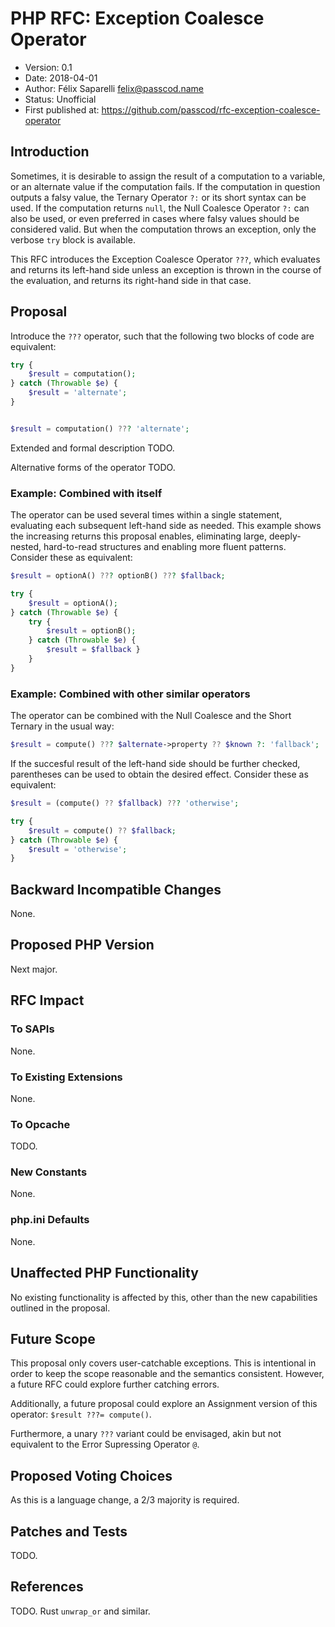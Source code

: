 # PHP RFC: Exception Coalesce Operator

- Version: 0.1
- Date: 2018-04-01
- Author: Félix Saparelli <felix@passcod.name>
- Status: Unofficial
- First published at: https://github.com/passcod/rfc-exception-coalesce-operator

## Introduction

Sometimes, it is desirable to assign the result of a computation to a variable, or an alternate value if the computation fails.
If the computation in question outputs a falsy value, the Ternary Operator `?:` or its short syntax can be used.
If the computation returns `null`, the Null Coalesce Operator `?:` can also be used, or even preferred in cases where falsy values should be considered valid.
But when the computation throws an exception, only the verbose `try` block is available.

This RFC introduces the Exception Coalesce Operator `???`, which evaluates and returns its left-hand side unless an exception is thrown in the course of the evaluation, and returns its right-hand side in that case.

## Proposal

Introduce the `???` operator, such that the following two blocks of code are equivalent:

```php
try {
    $result = computation();
} catch (Throwable $e) {
    $result = 'alternate';
}


$result = computation() ??? 'alternate';
```

Extended and formal description TODO.

Alternative forms of the operator TODO.

### Example: Combined with itself

The operator can be used several times within a single statement, evaluating each subsequent left-hand side as needed. This example shows the increasing returns this proposal enables, eliminating large, deeply-nested, hard-to-read structures and enabling more fluent patterns. Consider these as equivalent:

```php
$result = optionA() ??? optionB() ??? $fallback;

try {
    $result = optionA();
} catch (Throwable $e) {
    try {
        $result = optionB();
    } catch (Throwable $e) {
        $result = $fallback }
    }
}
```

### Example: Combined with other similar operators

The operator can be combined with the Null Coalesce and the Short Ternary in the usual way:

```php
$result = compute() ??? $alternate->property ?? $known ?: 'fallback';
```

If the succesful result of the left-hand side should be further checked, parentheses can be used to obtain the desired effect. Consider these as equivalent:

```php
$result = (compute() ?? $fallback) ??? 'otherwise';

try {
    $result = compute() ?? $fallback;
} catch (Throwable $e) {
    $result = 'otherwise';
}
```

## Backward Incompatible Changes

None.

## Proposed PHP Version

Next major.

## RFC Impact

### To SAPIs
None.

### To Existing Extensions
None.

### To Opcache
TODO.

### New Constants
None.

### php.ini Defaults
None.

## Unaffected PHP Functionality

No existing functionality is affected by this, other than the new capabilities outlined in the proposal.

## Future Scope

This proposal only covers user-catchable exceptions. This is intentional in order to keep the scope reasonable and the semantics consistent. However, a future RFC could explore further catching errors.

Additionally, a future proposal could explore an Assignment version of this operator: `$result ???= compute()`.

Furthermore, a unary `???` variant could be envisaged, akin but not equivalent to the Error Supressing Operator `@`.

## Proposed Voting Choices

As this is a language change, a 2/3 majority is required.

## Patches and Tests

TODO.

## References

TODO. Rust `unwrap_or` and similar.
